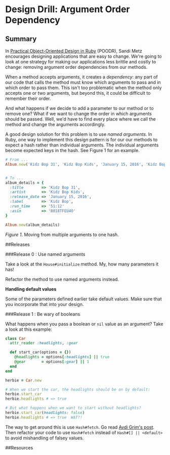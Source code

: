 # Design Drill: Argument Order Dependency 
 
## Summary
In [Practical Object-Oriented Design in Ruby][] (POODR),  Sandi Metz encourages designing applications that are easy to change.  We're going to look at one strategy for making our applications less brittle and costly to change:  removing argument order dependencies from our methods.

When a method accepts arguments, it creates a *dependency*: any part of our code that calls the method must know which arguments to pass and in which order to pass them.  This isn't too problematic when the method only accepts one or two arguments, but beyond this, it could be difficult to remember their order.

And what happens if we decide to add a parameter to our method or to remove one?  What if we want to change the order in which arguments should be passed.  Well, we'd have to find every place where we call the method and change the arguments accordingly.

A good design solution for this problem is to use *named arguments*. In Ruby, one way to implement this design pattern is for our our methods to expect a hash rather than individual arguments.  The individual arguments become expected keys in the hash.  See Figure 1 for an example.

```ruby
# From ...
Album.new('Kidz Bop 31', 'Kidz Bop Kids', 'January 15, 2016', 'Kidz Bop', '51:12', 'B018TFEU4O')


# To ...
album_details = {
  :title        => 'Kidz Bop 31',
  :artist       => 'Kidz Bop Kids',
  :release_date => 'January 15, 2016',
  :label        => 'Kidz Bop',
  :run_time     => '51:12'
  :asin         => 'B018TFEU4O'
}

Album.new(album_details)
```
*Figure 1*.  Moving from multiple arguments to one hash.


##Releases

###Release 0 : Use named arguments

Take a look at the `House#initialize` method. My, how many parameters it has!

Refactor the method to use named arguments instead.

**Handling default values**

Some of the parameters defined earlier take default values. Make sure that you incorporate that into your design.

###Release 1 : Be wary of booleans

What happens when you pass a boolean or `nil` value as an argument? Take a look at this example:

```ruby
class Car
  attr_reader :headlights, :gear

  def start_car(options = {})
    @headlights = options[:headlights] || true
    @gear       = options[:gear] || 1
  end
end

herbie = Car.new

# When we start the car, the headlights should be on by default:
herbie.start_car
herbie.headlights # => true

# But what happens when we want to start without headlights?
herbie.start_car(headlights: false)
herbie.headlights # => true  WAT?!
```

The way to get around this is use `Hash#fetch`. Go read [Avdi Grim's post](http://devblog.avdi.org/2009/03/16/go-fetch/). Then refactor your code to use `Hash#fetch` instead of `Hash#[] || <default>` to avoid mishandling of falsey values.
 

<!-- ##Optimize Your Learning  -->

##Resources

[Practical Object-Oriented Design in Ruby]: http://www.poodr.com/
